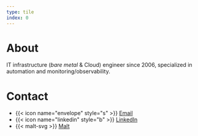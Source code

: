 ```yaml
---
type: tile
index: 0
---
```


# About

IT infrastructure (*bare metal* & Cloud) engineer since 2006, specialized in
automation and monitoring/observability.

# Contact

* {{< icon name="envelope" style="s" >}} [Email][mailto]
* {{< icon name="linkedin" style="b" >}} [LinkedIn][linkedin]
* {{< malt-svg >}} [Malt][malt]

[linkedin]: https://www.linkedin.com/company/cobalt-core
[mailto]: mailto:contact@cobaltco.re
[malt]: https://www.malt.fr/profile/marcfalzon
